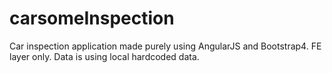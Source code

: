 # carsomeInspection

Car inspection application made purely using AngularJS and Bootstrap4.
FE layer only.
Data is using local hardcoded data.
